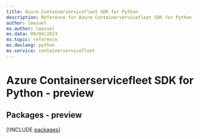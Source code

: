 ```yaml
---
title: Azure Containerservicefleet SDK for Python
description: Reference for Azure Containerservicefleet SDK for Python
author: lmazuel
ms.author: lmazuel
ms.data: 09/04/2023
ms.topic: reference
ms.devlang: python
ms.service: containerservicefleet
---
```

# Azure Containerservicefleet SDK for Python - preview
## Packages - preview
[!INCLUDE [packages](containerservicefleet-index.md)]